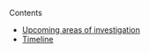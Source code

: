Contents

- [Upcoming areas of investigation](#upcoming-areas-of-investigation)
- [Timeline](#timeline)